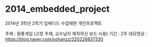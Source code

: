 # 2014_embedded_project
2014년 3학년 2학기 임베디드 수업때한 개인프로젝트

주제 : 핑퐁게임 (고정 주제, 교수님이 제작하신 보드 사용)
기간 : 2주
데모영상 : https://blog.naver.com/sohanzz/220226837330
